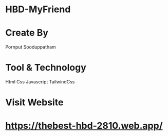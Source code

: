 # HBD-MyFriend
# Create By
Pornput Sooduppatham
# Tool & Technology
Html Css Javascript TailwindCss
# Visit Website
# https://thebest-hbd-2810.web.app/